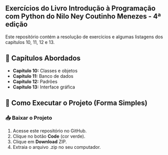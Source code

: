 ## Exercícios do Livro Introdução à Programação com Python do Nilo Ney Coutinho Menezes - 4ª edição

Este repositório contém a resolução de exercícios e algumas listagens dos capítulos 10, 11, 12 e 13.

## 📌 Capítulos Abordados

- **Capítulo 10:** Classes e objetos
- **Capítulo 11:** Banco de dados
- **Capítulo 12:** Padrões
- **Capítulo 13:** Interface gráfica
 
## 🚀 Como Executar o Projeto (Forma Simples)
### 📥 Baixar o Projeto

1. Acesse este repositório no GitHub.
2. Clique no botão **Code** (cor verde).
3. Clique em **Download** ZIP.
4. Extraia o arquivo .zip no seu computador.
